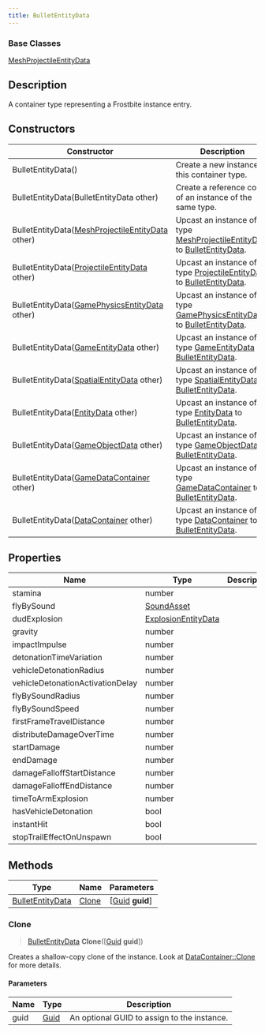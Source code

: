```yaml
---
title: BulletEntityData
---
```

### Base Classes

[MeshProjectileEntityData](MeshProjectileEntityData)

## Description

A container type representing a Frostbite instance entry.

## Constructors

| Constructor                                                                  | Description                                                                                                              |
| ---------------------------------------------------------------------------- | ------------------------------------------------------------------------------------------------------------------------ |
| BulletEntityData()                                                           | Create a new instance of this container type.                                                                            |
| BulletEntityData(BulletEntityData other)                                     | Create a reference copy of an instance of the same type.                                                                 |
| BulletEntityData([MeshProjectileEntityData](MeshProjectileEntityData) other) | Upcast an instance of type [MeshProjectileEntityData](MeshProjectileEntityData) to [BulletEntityData](BulletEntityData). |
| BulletEntityData([ProjectileEntityData](ProjectileEntityData) other)         | Upcast an instance of type [ProjectileEntityData](ProjectileEntityData) to [BulletEntityData](BulletEntityData).         |
| BulletEntityData([GamePhysicsEntityData](GamePhysicsEntityData) other)       | Upcast an instance of type [GamePhysicsEntityData](GamePhysicsEntityData) to [BulletEntityData](BulletEntityData).       |
| BulletEntityData([GameEntityData](GameEntityData) other)                     | Upcast an instance of type [GameEntityData](GameEntityData) to [BulletEntityData](BulletEntityData).                     |
| BulletEntityData([SpatialEntityData](SpatialEntityData) other)               | Upcast an instance of type [SpatialEntityData](SpatialEntityData) to [BulletEntityData](BulletEntityData).               |
| BulletEntityData([EntityData](EntityData) other)                             | Upcast an instance of type [EntityData](EntityData) to [BulletEntityData](BulletEntityData).                             |
| BulletEntityData([GameObjectData](GameObjectData) other)                     | Upcast an instance of type [GameObjectData](GameObjectData) to [BulletEntityData](BulletEntityData).                     |
| BulletEntityData([GameDataContainer](GameDataContainer) other)               | Upcast an instance of type [GameDataContainer](GameDataContainer) to [BulletEntityData](BulletEntityData).               |
| BulletEntityData([DataContainer](/vext/ref/shared/class/datacontainer) other)  | Upcast an instance of type [DataContainer](/vext/ref/shared/class/datacontainer) to [BulletEntityData](BulletEntityData).  |

## Properties

| Name                             | Type                                       | Description |
| -------------------------------- | ------------------------------------------ | ----------- |
| stamina                          | number                                     |             |
| flyBySound                       | [SoundAsset](SoundAsset)                   |             |
| dudExplosion                     | [ExplosionEntityData](ExplosionEntityData) |             |
| gravity                          | number                                     |             |
| impactImpulse                    | number                                     |             |
| detonationTimeVariation          | number                                     |             |
| vehicleDetonationRadius          | number                                     |             |
| vehicleDetonationActivationDelay | number                                     |             |
| flyBySoundRadius                 | number                                     |             |
| flyBySoundSpeed                  | number                                     |             |
| firstFrameTravelDistance         | number                                     |             |
| distributeDamageOverTime         | number                                     |             |
| startDamage                      | number                                     |             |
| endDamage                        | number                                     |             |
| damageFalloffStartDistance       | number                                     |             |
| damageFalloffEndDistance         | number                                     |             |
| timeToArmExplosion               | number                                     |             |
| hasVehicleDetonation             | bool                                       |             |
| instantHit                       | bool                                       |             |
| stopTrailEffectOnUnspawn         | bool                                       |             |

## Methods

| Type                                 | Name            | Parameters                                     |
| ------------------------------------ | --------------- | ---------------------------------------------- |
| [BulletEntityData](BulletEntityData) | [Clone](#clone) | \[[Guid](/vext/ref/shared/class/guid) **guid**\] |

### Clone

> [BulletEntityData](BulletEntityData) **Clone**(\[[Guid](/vext/ref/shared/class/guid) **guid**\])

Creates a shallow-copy clone of the instance. Look at [DataContainer::Clone](/vext/ref/shared/class/datacontainer#clone) for more details.

#### Parameters

| Name | Type         | Description                                 |
| ---- | ------------ | ------------------------------------------- |
| guid | [Guid](Guid) | An optional GUID to assign to the instance. |
